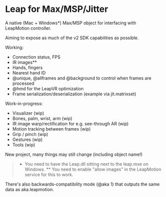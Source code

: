 # Leap for Max/MSP/Jitter

A native (Mac + Windows*) Max/MSP object for interfacing with LeapMotion controller.

Aiming to expose as much of the v2 SDK capabilities as possible.

Working:
- Connection status, FPS
- IR images**
- Hands, fingers
- Nearest hand ID
- @unique, @allframes and @background to control when frames are processed
- @hmd for the LeapVR optimization
- Frame serialization/deserialization (example via jit.matrixset)

Work-in-progress: 
- Visualizer (wip)
- Bones, palm, wrist, arm (wip)
- IR image warp/rectification for e.g. see-through AR (wip)
- Motion tracking between frames (wip)
- Grip / pinch (wip)
- Gestures (wip)
- Tools (wip) 

New project, many things may still change (including object name!)


> * You need to have the Leap.dll sitting next to the leap.mxe on Windows.
> ** You need to enable "allow images" in the LeapMotion service for this to work.

There's also backwards-compatibility mode (@aka 1) that outputs the same data as aka.leapmotion. 


